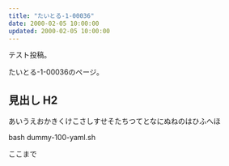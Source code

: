 ```yaml
---
title: "たいとる-1-00036"
date: 2000-02-05 10:00:00
updated: 2000-02-05 10:00:00
---
```


テスト投稿。

たいとる-1-00036のページ。


## 見出し H2

あいうえおかきくけこさしすせそたちつてとなにぬねのはひふへほ

bash dummy-100-yaml.sh


ここまで
